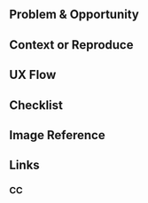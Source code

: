 ## Problem & Opportunity

## Context or Reproduce

## UX Flow

## Checklist

## Image Reference

## Links

### CC

